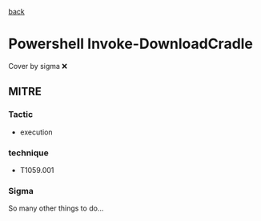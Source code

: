 [back](../index.md)
# Powershell Invoke-DownloadCradle
Cover by sigma :x: 

## MITRE
### Tactic
  - execution

### technique
  - T1059.001

### Sigma

 So many other things to do...